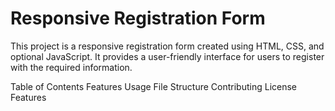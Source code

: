 # Responsive Registration Form
This project is a responsive registration form created using HTML, CSS, and optional JavaScript. It provides a user-friendly interface for users to register with the required information.

Table of Contents
Features
Usage
File Structure
Contributing
License
Features